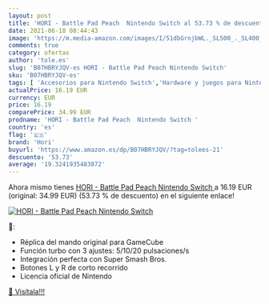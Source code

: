 ```yaml
---
layout: post
title: 'HORI - Battle Pad Peach  Nintendo Switch al 53.73 % de descuento'
date: 2021-06-18 08:44:43
image: 'https://m.media-amazon.com/images/I/51dbGrnjbWL._SL500_._SL400_.jpg'
comments: true
category: ofertas
author: 'tole.es'
slug: 'B07HBRYJQV-es HORI - Battle Pad Peach Nintendo Switch'
sku: 'B07HBRYJQV-es'
tags: [ 'Accesorios para Nintendo Switch','Hardware y juegos para Nintendo Switch','Mandos para Nintendo Switch','Videojuegos','hori','nintendo', ]
actualPrice: 16.19 EUR
currency: EUR
price: 16.19
comparePrice: 34.99 EUR
prodname: 'HORI - Battle Pad Peach  Nintendo Switch '
country: 'es'
flag: '🇪🇸'
brand: 'Hori'
buyurl: 'https://www.amazon.es/dp/B07HBRYJQV/?tag=tolees-21'
descuento: '53.73'
average: '19.3241935483872'
---
```


Ahora mismo tienes [HORI - Battle Pad Peach  Nintendo Switch ](https://www.amazon.es/dp/B07HBRYJQV/?tag=tolees-21) a 16.19 EUR (original: 34.99 EUR) (53.73 %  de descuento) en el siguiente enlace!

[![HORI - Battle Pad Peach  Nintendo Switch](https://m.media-amazon.com/images/I/51dbGrnjbWL._SL500_._SL400_.jpg)](https://www.amazon.es/dp/B07HBRYJQV/?tag=tolees-21)

🔎:

- Réplica del mando original para GameCube
- Función turbo con 3 ajustes: 5/10/20 pulsaciones/s
- Integración perfecta con Super Smash Bros.
- Botones L y R de corto recorrido
- Licencia oficial de Nintendo

[🛒 Visítala!!!](https://www.amazon.es/dp/B07HBRYJQV/?tag=tolees-21)
